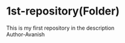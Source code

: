 # 1st-repository(Folder)
This is my first repository in the description<br>
Author-<italic>Avanish</italic>
